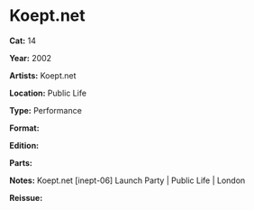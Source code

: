 # Koept.net

**Cat:** 14

**Year:** 2002

**Artists:** Koept.net

**Location:** Public Life

**Type:** Performance

**Format:** 

**Edition:** 

**Parts:** 

**Notes:** Koept.net [inept-06] Launch Party | Public Life | London

**Reissue:** 
